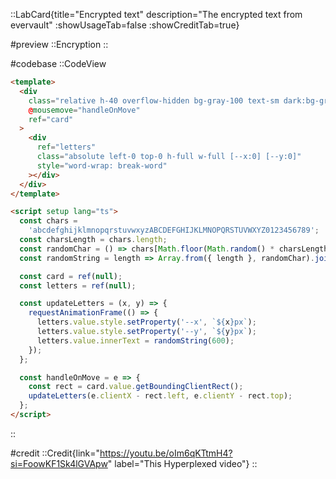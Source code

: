 ::LabCard{title="Encrypted text" description="The encrypted text from evervault" :showUsageTab=false :showCreditTab=true}

#preview
::Encryption
::

#codebase
::CodeView

```html
<template>
  <div
    class="relative h-40 overflow-hidden bg-gray-100 text-sm dark:bg-gray-900"
    @mousemove="handleOnMove"
    ref="card"
  >
    <div
      ref="letters"
      class="absolute left-0 top-0 h-full w-full [--x:0] [--y:0]"
      style="word-wrap: break-word"
    ></div>
  </div>
</template>

<script setup lang="ts">
  const chars =
    'abcdefghijklmnopqrstuvwxyzABCDEFGHIJKLMNOPQRSTUVWXYZ0123456789';
  const charsLength = chars.length;
  const randomChar = () => chars[Math.floor(Math.random() * charsLength)];
  const randomString = length => Array.from({ length }, randomChar).join('');

  const card = ref(null);
  const letters = ref(null);

  const updateLetters = (x, y) => {
    requestAnimationFrame(() => {
      letters.value.style.setProperty('--x', `${x}px`);
      letters.value.style.setProperty('--y', `${y}px`);
      letters.value.innerText = randomString(600);
    });
  };

  const handleOnMove = e => {
    const rect = card.value.getBoundingClientRect();
    updateLetters(e.clientX - rect.left, e.clientY - rect.top);
  };
</script>
```

::

#credit
::Credit{link="https://youtu.be/oIm6qKTtmH4?si=FoowKF1Sk4lGVApw" label="This Hyperplexed video"}
::
